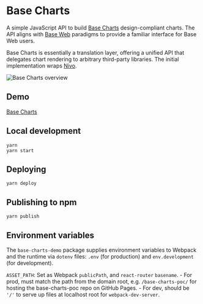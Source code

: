 # Base Charts

A simple JavaScript API to build [Base Charts](https://www.figma.com/file/7OHADDKRhsvxIV6PUyYh4A/%E2%9D%96-Base-charts) design-compliant charts. The API aligns with [Base Web](https://baseweb.design/) paradigms to provide a familiar interface for Base Web users.

Base Charts is essentially a translation layer, offering a unified API that delegates chart rendering to arbitrary third-party libraries. The initial implementation wraps [Nivo](https://nivo.rocks/).

![Base Charts overview](https://github.com/ericsoco/base-charts-poc/base-charts.gif)

## Demo

[Base Charts](https://ericsoco.github.io/base-charts-poc/)

## Local development

```
yarn
yarn start
```

## Deploying

```
yarn deploy
```

## Publishing to npm

```
yarn publish
```

## Environment variables

The `base-charts-demo` package supplies environment variables to Webpack and the runtime via `dotenv` files: `.env` (for production) and `env.development` (for development).

`ASSET_PATH`: Set as Webpack `publicPath`, and `react-router` `basename`. - For prod, must match the path from the domain root, e.g. `/base-charts-poc/` for hosting the base-charts-poc repo on GitHub Pages. - For dev, should be `'/'` to serve up files at localhost root for `webpack-dev-server`.
